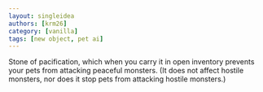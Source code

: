 ```yaml
---
layout: singleidea
authors: [krm26]
category: [vanilla]
tags: [new object, pet ai]
---
```

Stone of pacification, which when you carry it in open inventory prevents your
pets from attacking peaceful monsters. (It does not affect hostile monsters, nor
does it stop pets from attacking hostile monsters.)
